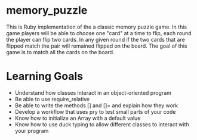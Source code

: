 # memory_puzzle
This is Ruby implementation of the a classic memory puzzle game. In this game players will be able to choose one "card" at a time to flip, each round the player can flip two cards. In any given round if the two cards that are flipped match the pair will remained flipped on the board. The goal of this game is to match all the cards on the board.

# Learning Goals
- Understand how classes interact in an object-oriented program
- Be able to use require_relative
- Be able to write the methods [] and []= and explain how they work
- Develop a workflow that uses pry to test small parts of your code
- Know how to initialize an Array with a default value
- Know how to use duck typing to allow different classes to interact with your program

